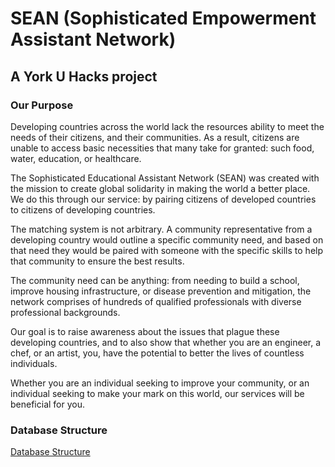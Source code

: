 # SEAN (Sophisticated Empowerment Assistant Network)
## A York U Hacks project
### Our Purpose
Developing countries across the world lack the resources ability to meet the needs of their citizens, and their communities. As a result, citizens are unable to access basic necessities that many take for granted: such food, water, education, or healthcare.

The Sophisticated Educational Assistant Network (SEAN) was created with the mission to create global solidarity in making the world a better place. We do this through our service: by pairing citizens of developed countries to citizens of developing countries.

The matching system is not arbitrary. A community representative from a developing country would outline a specific community need, and based on that need they would be paired with someone with the specific skills to help that community to ensure the best results. 

The community need can be anything: from needing to build a school, improve housing infrastructure, or disease prevention and mitigation, the network comprises of hundreds of qualified professionals with diverse professional backgrounds.

Our goal is to raise awareness about the issues that plague these developing countries, and to also show that whether you are an engineer, a chef, or an artist, you, have the potential to better the lives of countless individuals. 

Whether you are an individual seeking to improve your community, or an individual seeking to make your mark on this world, our services will be beneficial for you.

### Database Structure
[Database Structure](/docs/database.md)
